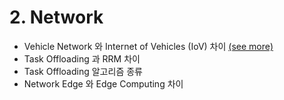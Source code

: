 # 2. Network



- Vehicle Network 와 Internet of Vehicles (IoV) 차이 [(see more)](2-1-vehicle.md)
- Task Offloading 과 RRM 차이
- Task Offloading 알고리즘 종류
- Network Edge 와 Edge Computing 차이